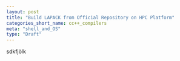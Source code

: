 ```yaml
---
layout: post
title: "Build LAPACK from Official Repository on HPC Platform"
categories_short_name: cc++_compilers
meta: "shell_and_OS"
type: "Draft"
---
```


sdkfjölk